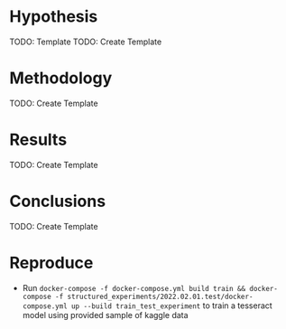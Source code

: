 # Hypothesis

TODO: Template
TODO: Create Template

# Methodology

TODO: Create Template

# Results

TODO: Create Template

# Conclusions

TODO: Create Template


# Reproduce

- Run `docker-compose -f docker-compose.yml build train && docker-compose -f structured_experiments/2022.02.01.test/docker-compose.yml up --build train_test_experiment` to train a tesseract model using provided sample of kaggle data
